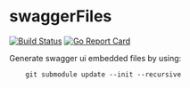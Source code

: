 # swaggerFiles

[![Build Status](https://github.com/swaggo/files/actions/workflows/ci.yml/badge.svg?branch=master)](https://github.com/features/actions)
[![Go Report Card](https://goreportcard.com/badge/github.com/swaggo/files)](https://goreportcard.com/report/github.com/swaggo/files)

Generate swagger ui embedded files by using:
```
	git submodule update --init --recursive
```